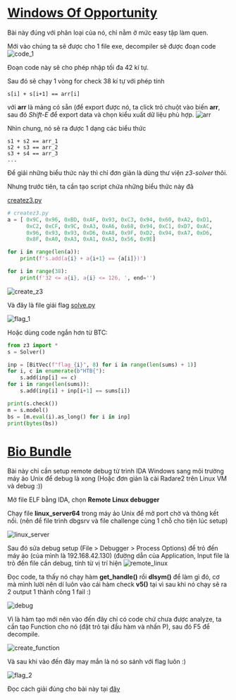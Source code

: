 # [__Windows Of Opportunity__](#WindowsOfOpportunity)

Bài này đúng với phân loại của nó, chỉ nằm ở mức easy tập làm quen.

Mới vào chúng ta sẽ được cho 1 file exe, decompiler sẽ được đoạn code
![code_1](./img/code_1.png)

Đoạn code này sẽ cho phép nhập tối đa 42 kí tự.

Sau đó sẽ chạy 1 vòng for check 38 kí tự với phép tính 

```
s[i] + s[i+1] == arr[i]
```

với **arr** là mảng có sẵn (để export được nó, ta click trỏ chuột vào biến **arr**, sau đó *Shift-E* để export data và chọn kiểu xuất dữ liệu phù hợp.
![arr](./img/arr.png)

Nhìn chung, nó sẽ ra được 1 dạng các biểu thức 
```
s1 + s2 == arr_1
s2 + s3 == arr_2
s3 + s4 == arr_3
...
```

Để giải những biểu thức này thì chỉ đơn giản là dùng thư viện *z3-solver* thôi.

Nhưng trước tiên, ta cần tạo script chứa những biểu thức này đã

[createz3.py](./WindowsOfOpportunity/createz3.py)
```python
# createz3.py
a = [ 0x9C, 0x96, 0xBD, 0xAF, 0x93, 0xC3, 0x94, 0x60, 0xA2, 0xD1,
	  0xC2, 0xCF, 0x9C, 0xA3, 0xA6, 0x68, 0x94, 0xC1, 0xD7, 0xAC,
	  0x96, 0x93, 0x93, 0xD6, 0xA8, 0x9F, 0xD2, 0x94, 0xA7, 0xD6,
	  0x8F, 0xA0, 0xA3, 0xA1, 0xA3, 0x56, 0x9E]

for i in range(len(a)):
	print(f's.add(a{i} + a{i+1} == {a[i]})')

for i in range(38):
	print(f'32 <= a{i}, a{i} <= 126, ', end='')
```
![create_z3](./img/create_z3.png)

Và đây là file giải flag
[solve.py](./WindowsOfOpportunity/solve.py)

![flag_1](./img/flag_1.png)

Hoặc dùng code ngắn hơn từ BTC:
```python
from z3 import *
s = Solver()

inp = [BitVec(f"flag_{i}", 8) for i in range(len(sums) + 1)]
for i, c in enumerate(b"HTB{"):
    s.add(inp[i] == c)
for i in range(len(sums)):
    s.add(inp[i] + inp[i+1] == sums[i])

print(s.check())
m = s.model()
bs = [m.eval(i).as_long() for i in inp]
print(bytes(bs))
```

# [__Bio Bundle__](#BioBundle)

Bài này chỉ cần setup remote debug từ trình IDA Windows sang môi trường máy ảo Unix để debug là xong (Hoặc đơn giản là cài Radare2 trên Linux VM và debug :))

Mở file ELF bằng IDA, chọn **Remote Linux debugger**

Chạy file **linux_server64** trong máy ảo Unix để mở port chờ và thông kết nối. (nên để file trình dbgsrv và file challenge cùng 1 chỗ cho tiện lúc setup)

![linux_server](./img/linux_server.png)

Sau đó sửa debug setup (File > Debugger > Process Options) để trỏ đến máy ảo (của mình là 192.168.42.130) (đường dẫn của Application, Input file là trỏ đến file cần debug, tính từ vị trí hiện 
![remote_linux](./img/remote_linux.png)

Đọc code, ta thấy nó chạy hàm **get_handle()** rồi **dlsym()** để làm gì đó, cơ mà mình lười nên dí luôn vào cái hàm check **v5()** tại vì sau khi nó chạy sẽ ra 2 output 1 thành công 1 fail :)

![debug](./img/debug.png)

Vì là hàm tạo mới nên vào đến đây chỉ có code chứ chưa được analyze, ta cần tạo Function cho nó (đặt trỏ tại đầu hàm và nhấn P), sau đó F5 để decompile.

![create_function](./img/create_function.png)

Và sau khi vào đến đây may mắn là nó so sánh với flag luôn :)

![flag_2](./img/flag_2.png)

Đọc cách giải đúng cho bài này tại [đây](https://github.com/hackthebox/uni-ctf-2023/blob/main/uni-ctf-2023/rev/%5BMedium%5D%20BioBundle/README.md)